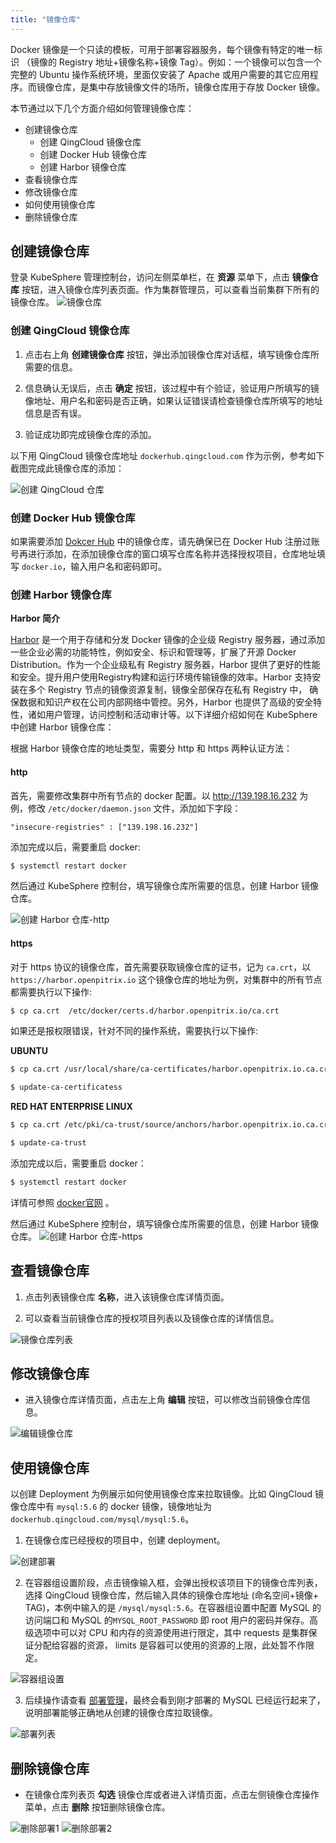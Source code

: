 ```yaml
---
title: "镜像仓库"
---
```


Docker 镜像是一个只读的模板，可用于部署容器服务，每个镜像有特定的唯一标识 （镜像的 Registry 地址+镜像名称+镜像 Tag）。例如：一个镜像可以包含一个完整的 Ubuntu 操作系统环境，里面仅安装了 Apache 或用户需要的其它应用程序。而镜像仓库，是集中存放镜像文件的场所，镜像仓库用于存放 Docker 镜像。

本节通过以下几个方面介绍如何管理镜像仓库：


  - 创建镜像仓库
      - 创建 QingCloud 镜像仓库
      - 创建 Docker Hub 镜像仓库
      - 创建 Harbor 镜像仓库
  - 查看镜像仓库
  - 修改镜像仓库
  - 如何使用镜像仓库
  - 删除镜像仓库


## 创建镜像仓库
登录 KubeSphere 管理控制台，访问左侧菜单栏，在 **资源** 菜单下，点击 **镜像仓库** 按钮，进入镜像仓库列表页面。作为集群管理员，可以查看当前集群下所有的镜像仓库。
![镜像仓库](/image_registires_list.png) 


### 创建 QingCloud 镜像仓库
1. 点击右上角 **创建镜像仓库** 按钮，弹出添加镜像仓库对话框，填写镜像仓库所需要的信息。

2. 信息确认无误后，点击 **确定** 按钮，该过程中有个验证，验证用户所填写的镜像地址、用户名和密码是否正确，如果认证错误请检查镜像仓库所填写的地址信息是否有误。

3. 验证成功即完成镜像仓库的添加。

以下用 QingCloud 镜像仓库地址 `dockerhub.qingcloud.com` 作为示例，参考如下截图完成此镜像仓库的添加：

![创建 QingCloud 仓库](/image_registries_create.png) 

### 创建 Docker Hub 镜像仓库
如果需要添加 [Dokcer Hub](https://hub.docker.com/) 中的镜像仓库，请先确保已在 Docker Hub 注册过账号再进行添加，在添加镜像仓库的窗口填写仓库名称并选择授权项目，仓库地址填写 `docker.io`，输入用户名和密码即可。


### 创建 Harbor 镜像仓库

**Harbor 简介**

[Harbor](http://vmware.github.io/harbor/) 是一个用于存储和分发 Docker 镜像的企业级 Registry 服务器，通过添加一些企业必需的功能特性，例如安全、标识和管理等，扩展了开源 Docker Distribution。作为一个企业级私有 Registry 服务器，Harbor 提供了更好的性能和安全。提升用户使用Registry构建和运行环境传输镜像的效率。Harbor 支持安装在多个 Registry 节点的镜像资源复制，镜像全部保存在私有 Registry 中， 确保数据和知识产权在公司内部网络中管控。另外，Harbor 也提供了高级的安全特性，诸如用户管理，访问控制和活动审计等。以下详细介绍如何在 KubeSphere 中创建 Harbor 镜像仓库： 

根据 Harbor 镜像仓库的地址类型，需要分 http 和 https 两种认证方法：

#### http
首先，需要修改集群中所有节点的 docker 配置。以 http://139.198.16.232 为例，修改 `/etc/docker/daemon.json` 文件，添加如下字段：

```
"insecure-registries" : ["139.198.16.232"]
```
添加完成以后，需要重启 docker:

```bash
$ systemctl restart docker
```
然后通过 KubeSphere 控制台，填写镜像仓库所需要的信息，创建 Harbor 镜像仓库。

![创建 Harbor 仓库-http](/createhub1.png)

#### https
对于 https 协议的镜像仓库，首先需要获取镜像仓库的证书，记为 `ca.crt`，以 `https://harbor.openpitrix.io` 这个镜像仓库的地址为例，对集群中的所有节点都需要执行以下操作:

```bash 
$ cp ca.crt  /etc/docker/certs.d/harbor.openpitrix.io/ca.crt
```

如果还是报权限错误，针对不同的操作系统，需要执行以下操作:

**UBUNTU**

```bash
$ cp ca.crt /usr/local/share/ca-certificates/harbor.openpitrix.io.ca.crt
```
```bash
$ update-ca-certificatess
```
**RED HAT ENTERPRISE LINUX**

```bash
$ cp ca.crt /etc/pki/ca-trust/source/anchors/harbor.openpitrix.io.ca.crt
```
```bash
$ update-ca-trust
```

添加完成以后，需要重启 docker：
```bash
$ systemctl restart docker
```

详情可参照 [docker官网](https://docs.docker.com/registry/insecure/#troubleshoot-insecure-registry) 。

然后通过 KubeSphere 控制台，填写镜像仓库所需要的信息，创建 Harbor 镜像仓库。
![创建 Harbor 仓库-https](/createhub2.png)


## 查看镜像仓库
1. 点击列表镜像仓库 **名称**，进入该镜像仓库详情页面。

2. 可以查看当前镜像仓库的授权项目列表以及镜像仓库的详情信息。

![镜像仓库列表](/image_registries_detail.png) 


## 修改镜像仓库
*  进入镜像仓库详情页面，点击左上角 **编辑** 按钮，可以修改当前镜像仓库信息。

![编辑镜像仓库](/image_registries_alter.png)


## 使用镜像仓库

以创建 Deployment 为例展示如何使用镜像仓库来拉取镜像。比如 QingCloud 镜像仓库中有 `mysql:5.6` 的 docker 镜像，镜像地址为 `dockerhub.qingcloud.com/mysql/mysql:5.6`。

1. 在镜像仓库已经授权的项目中，创建 deployment。
   
![创建部署](/reg_demo_create.png)

2. 在容器组设置阶段，点击镜像输入框，会弹出授权该项目下的镜像仓库列表，选择 QingCloud 镜像仓库，然后输入具体的镜像仓库地址 (命名空间+镜像+ TAG)，本例中输入的是 `/mysql/mysql:5.6`。在容器组设置中配置 MySQL 的访问端口和 MySQL 的`MYSQL_ROOT_PASSWORD` 即 root 用户的密码并保存。高级选项中可以对 CPU 和内存的资源使用进行限定，其中 requests 是集群保证分配给容器的资源， limits 是容器可以使用的资源的上限，此处暂不作限定。

![容器组设置](/reg_demo_create_container.png)

3. 后续操作请查看 [部署管理](/express/zh-CN/manage-deployments/)，最终会看到刚才部署的 MySQL 已经运行起来了，说明部署能够正确地从创建的镜像仓库拉取镜像。

![部署列表](/reg_demo_create_done.png) 


## 删除镜像仓库
*  在镜像仓库列表页 **勾选** 镜像仓库或者进入详情页面，点击左侧镜像仓库操作菜单，点击 **删除** 按钮删除镜像仓库。

![删除部署1](/image_registries_del.png)
![删除部署2](/image_registries_delet.png)